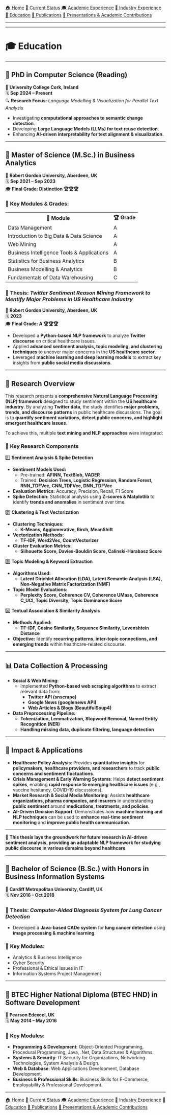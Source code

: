 [🏠 Home](index.md) [📌 Current Status](current_status.md) [🎓 Academic Experience](academic_experience.md) [💼 Industry Experience](industry_experience.md)  
[📘 Education](education.md) [📄 Publications](publications.md) [📢 Presentations & Academic Contributions](Presentations_Contributions.md)

---

---



# 🎓 Education

---

## 📌 **PhD in Computer Science (Reading)**  
📍 **University College Cork, Ireland**  
🗓 **Sep 2024 – Present**  
🔍 **Research Focus:** *Language Modelling & Visualization for Parallel Text Analysis*  
- Investigating **computational approaches to semantic change detection**.  
- Developing **Large Language Models (LLMs) for text reuse detection**.  
- Enhancing **AI-driven interpretability for text alignment & visualization**.  

---

## 📌 **Master of Science (M.Sc.) in Business Analytics**  
📍 **Robert Gordon University, Aberdeen, UK**  
🗓 **Sep 2021 – Sep 2023**  
🎓 **Final Grade: Distinction 🏆🏆🏆**  

### 📌 **Key Modules & Grades**:
<table>
  <tr>
    <th>📖 Module</th>
    <th>🏆 Grade</th>
  </tr>
  <tr>
    <td>Data Management</td>
    <td>A</td>
  </tr>
  <tr>
    <td>Introduction to Big Data & Data Science</td>
    <td>A</td>
  </tr>
  <tr>
    <td>Web Mining</td>
    <td>A</td>
  </tr>
  <tr>
    <td>Business Intelligence Tools & Applications</td>
    <td>A</td>
  </tr>
  <tr>
    <td>Statistics for Business Analytics</td>
    <td>B</td>
  </tr>
  <tr>
    <td>Business Modelling & Analytics</td>
    <td>B</td>
  </tr>
  <tr>
    <td>Fundamentals of Data Warehousing</td>
    <td>C</td>
  </tr>
</table>



### 📌 **Thesis:** *Twitter Sentiment Reason Mining Framework to Identify Major Problems in US Healthcare Industry*  
📍 **Robert Gordon University, Aberdeen, UK**  
🗓 **2023**  
🎓 **Final Grade: A 🏆🏆🏆**  

- Developed a **Python-based NLP framework** to analyze **Twitter discourse** on critical healthcare issues.  
- Applied **advanced sentiment analysis, topic modeling, and clustering techniques** to uncover major concerns in the **US healthcare sector**.  
- Leveraged **machine learning and deep learning models** to extract key insights from **public social media discussions**.  

---

## 🔬 **Research Overview**
This research presents a **comprehensive Natural Language Processing (NLP) framework** designed to study sentiment within the **US healthcare industry**. By analyzing **Twitter data**, the study identifies **major problems, trends, and discourse patterns** in public healthcare discussions. The goal is to **quantify sentiment variations, detect public concerns, and highlight emergent healthcare issues**.  

To achieve this, multiple **text mining and NLP approaches** were integrated:  

### 🏥 **Key Research Components**
1️⃣ **Sentiment Analysis & Spike Detection**  
   - **Sentiment Models Used:**  
     - Pre-trained: **AFINN, TextBlob, VADER**  
     - Trained: **Decision Trees, Logistic Regression, Random Forest, RNN_TDFVec, CNN_TDFVec, DNN_TDFVec**  
   - **Evaluation Metrics:** Accuracy, Precision, Recall, F1 Score  
   - **Spike Detection:** Statistical analysis using **Z-scores & Matplotlib** to identify **trends and anomalies** in sentiment over time.  

2️⃣ **Clustering & Text Vectorization**  
   - **Clustering Techniques:**  
     - **K-Means, Agglomerative, Birch, MeanShift**  
   - **Vectorization Methods:**  
     - **TF-IDF, Word2Vec, CountVectorizer**  
   - **Cluster Evaluation Metrics:**  
     - **Silhouette Score, Davies-Bouldin Score, Calinski-Harabasz Score**  

3️⃣ **Topic Modeling & Keyword Extraction**  
   - **Algorithms Used:**  
     - **Latent Dirichlet Allocation (LDA), Latent Semantic Analysis (LSA), Non-Negative Matrix Factorization (NMF)**  
   - **Topic Model Evaluations:**  
     - **Perplexity Score, Coherence CV, Coherence UMass, Coherence C_UCI, Topic Diversity, Topic Dominance Score**  

4️⃣ **Textual Association & Similarity Analysis**  
   - **Methods Applied:**  
     - **TF-IDF, Cosine Similarity, Sequence Similarity, Levenshtein Distance**  
   - **Objective:** Identify **recurring patterns, inter-topic connections, and emerging trends** within healthcare-related discourse.  

---

## 📊 **Data Collection & Processing**
- **Social & Web Mining:**  
  - Implemented **Python-based web scraping algorithms** to extract relevant data from:  
    - **Twitter API (snscrape)**  
    - **Google News (googlenews API)**  
    - **Web Articles & Blogs (BeautifulSoup4)**  
- **Data Preprocessing Pipeline:**  
  - **Tokenization, Lemmatization, Stopword Removal, Named Entity Recognition (NER)**  
  - **Handling missing data, duplicate filtering, language detection**  

---

## 🚀 **Impact & Applications**
- **Healthcare Policy Analysis**: Provides **quantitative insights** for **policymakers, healthcare providers, and researchers** to track **public concerns and sentiment fluctuations**.  
- **Crisis Management & Early Warning Systems**: Helps **detect sentiment spikes**, enabling **rapid response to emerging healthcare issues** (e.g., vaccine hesitancy, COVID-19 discussions).  
- **Market Research & Social Media Monitoring**: Assists **healthcare organizations, pharma companies, and insurers** in understanding **public sentiment** around **medications, treatments, and policies**.  
- **AI-Driven Decision Support**: Demonstrates how **machine learning and NLP techniques** can be used to **enhance real-time sentiment monitoring** and **improve public health communication**.  

---

🎯 **This thesis lays the groundwork for future research in AI-driven sentiment analysis, providing an adaptable NLP framework for studying public discourse in various domains beyond healthcare.**  



---

## 📌 **Bachelor of Science (B.Sc.) with Honors in Business Information Systems**  
📍 **Cardiff Metropolitan University, Cardiff, UK**  
🗓 **Nov 2016 – Oct 2018**  

### 📌 **Thesis:** *Computer-Aided Diagnosis System for Lung Cancer Detection*  
- Developed a **Java-based CADe system** for **lung cancer detection** using **image processing & machine learning**.  

### 📌 **Key Modules**:
- Analytics & Business Intelligence  
- Cyber Security  
- Professional & Ethical Issues in IT  
- Information Systems Project Management  

---

## 📌 **BTEC Higher National Diploma (BTEC HND) in Software Development**  
📍 **Pearson Edexcel, UK**  
🗓 **May 2014 – May 2016**  

### 📌 **Key Modules**:
- **Programming & Development**: Object-Oriented Programming, Procedural Programming, Java, .Net, Data Structures & Algorithms.  
- **Systems & Security**: IT Security for Organizations, Networking Technologies, System Analysis & Design.  
- **Web & Database**: Web Applications Development, Database Development.  
- **Business & Professional Skills**: Business Skills for E-Commerce, Employability & Professional Development.  

---
[🏠 Home](index.md) [📌 Current Status](current_status.md)
[🎓 Academic Experience](academic_experience.md) [💼 Industry Experience](industry_experience.md) 
[📘 Education](education.md) [📄 Publications](publications.md) 
[📢 Presentations & Academic Contributions](Presentations_Contributions.md)
